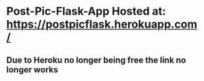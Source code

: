# Post-Pic-Flask-App Hosted at: https://postpicflask.herokuapp.com/
## Due to Heroku no longer being free the link no longer works

